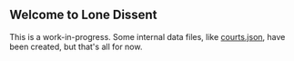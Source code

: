 ## Welcome to Lone Dissent

This is a work-in-progress.  Some internal data files, like [courts.json](data/courts.json), have been created, but that's all for now.
